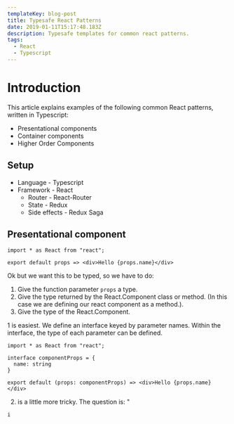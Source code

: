 ```yaml
---
templateKey: blog-post
title: Typesafe React Patterns
date: 2019-01-11T15:17:48.183Z
description: Typesafe templates for common react patterns.
tags:
  - React
  - Typescript
---
```

# Introduction

This article explains examples of the following common React patterns, written in Typescript:

* Presentational components
* Container components
* Higher Order Components


## Setup

* Language - Typescript
* Framework - React
  * Router - React-Router
  * State - Redux
  * Side effects -  Redux Saga

## Presentational component
```tsx
import * as React from "react";

export default props => <div>Hello {props.name}</div>
```
Ok but we want this to be typed, so we have to do:
1. Give the function parameter `props` a type.
2. Give the type returned by the React.Component class or method. (In this case we are defining our react component as a method.).
3. Give the type of the React.Component.

1 is easiest. We define an interface keyed by parameter names. Within the interface, the type of each parameter can be defined.

```
import * as React from "react";

interface componentProps = {
  name: string
}

export default (props: componentProps) => <div>Hello {props.name}</div>
```
2. is a little more tricky. The question is: "
```
i
